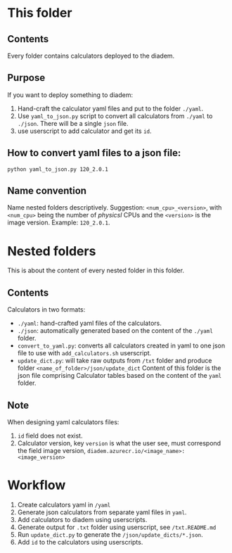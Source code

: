 # This folder
## Contents

Every folder contains calculators deployed to the diadem.

## Purpose

If you want to deploy something to diadem:
1. Hand-craft the calculator yaml files and put to the folder `./yaml`.
2. Use `yaml_to_json.py` script to convert all calculators from `./yaml` to `./json`. There will be a single `json` file.
3. use userscript to add calculator and get its `id`.

## How to convert yaml files to a json file:
```commandline
python yaml_to_json.py 120_2.0.1
```

## Name convention

Name nested folders descriptively. Suggestion: `<num_cpu>_<version>`, with `<num_cpu>` being the number of _physicsl_ CPUs and the `<version>` is the image version.
Example: `120_2.0.1`.

# Nested folders

This is about the content of every nested folder in this folder.

## Contents
Calculators in two formats:
- `./yaml`: hand-crafted yaml files of the calculators.
- `./json`: automatically generated based on the content of the `./yaml` folder. 
- `convert_to_yaml.py`: converts all calculators created in yaml to one json file to use with `add_calculators.sh` userscript.
- `update_dict.py`: will take raw outputs from `/txt` folder and produce folder `<name_of_folder>/json/update_dict`
Content of this folder is the json file comprising Calculator tables based on the content of the `yaml`  folder.
 
## Note 

When designing yaml calculators files:
1. `id` field does not exist.
2. Calculator version, key `version` is what the user see, must correspond the field image version, `diadem.azurecr.io/<image_name>:<image_version>`

# Workflow

1. Create calculators yaml in `/yaml`
2. Generate json calculators from separate yaml files in `yaml`.
3. Add calculators to diadem using userscripts.
4. Generate output for `.txt` folder using userscript, see `/txt.README.md`
5. Run `update_dict.py` to generate the `/json/update_dicts/*.json`.
6. Add `id` to the calculators using userscripts.